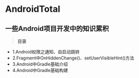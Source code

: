# AndroidTotal
## 一些Android项目开发中的知识累积
> **目录**

 - 1.Android权限之通知、自启动跳转
 - 2.Fragment中OnHiddenChange()、setUserVisibleHint()方法
 - 3.Android中Gradle基础介绍
 - 4.Android中Gradle基础构建

